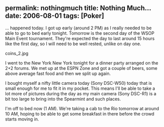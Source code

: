 permalink: nothingmuch
title: Nothing Much...
date: 2006-08-01
tags: [Poker]
---
... happened today. I got up early (around 2 PM) as I really needed to be able to go to bed early tonight. Tomorrow is the second day of the WSOP Main Event tournament. They're expected the day to last around 15 hours like the first day, so I will need to be well rested, unlike on day one.

<!-- more -->

coins_2.jpg

I went to the New York New York tonight for a dinner party arranged on the 2+2 forums. We met up at the ESPN Zone and got a couple of beers, some above average fast food and then we split up again.

I bought myself a nifty little camera today (Sony DSC-W50) today that is small enough for me to fit it in my pocket. This means I'll be able to take a lot more of pictures during the day as my main camera (Sony DSC-R1) is a bit too large to bring into the Spearmint and such places.

I'm off to bed now (1 AM). We're taking a cab to the Rio tomorrow at around 10 AM, hoping to be able to get some breakfast in there before the crowd starts moving in.

